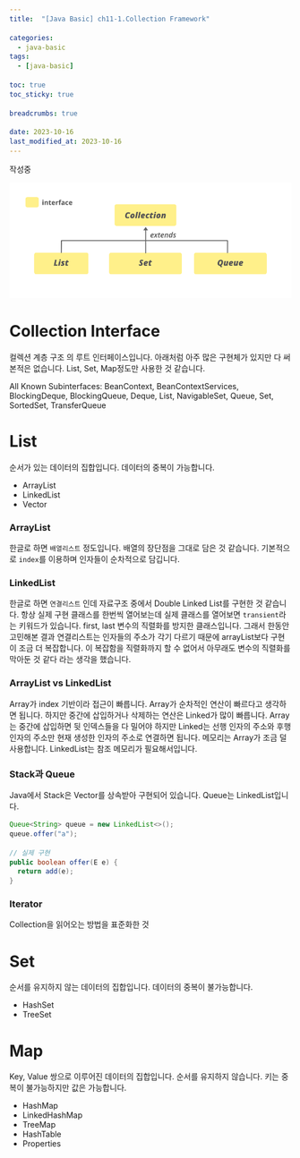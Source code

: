 ```yaml
---
title:  "[Java Basic] ch11-1.Collection Framework"

categories:
  - java-basic
tags:
  - [java-basic]

toc: true
toc_sticky: true

breadcrumbs: true

date: 2023-10-16
last_modified_at: 2023-10-16
---
```


작성중

![collection](./image/collection.png)

# Collection Interface
컬렉션 계층 구조 의 루트 인터페이스입니다.
아래처럼 아주 많은 구현체가 있지만 다 써본적은 없습니다.
List, Set, Map정도만 사용한 것 같습니다.

All Known Subinterfaces:
BeanContext, BeanContextServices, BlockingDeque<E>, BlockingQueue<E>, Deque<E>, List<E>, NavigableSet<E>, Queue<E>, Set<E>, SortedSet<E>, TransferQueue<E>

# List
순서가 있는 데이터의 집합입니다. 
데이터의 중복이 가능합니다.
- ArrayList
- LinkedList
- Vector

### ArrayList
한글로 하면 `배열리스트` 정도입니다.
배열의 장단점을 그대로 담은 것 같습니다.
기본적으로 `index`를 이용하며 인자들이 순차적으로 담깁니다.

### LinkedList
한글로 하면 `연결리스트` 인데 자료구조 중에서 Double Linked List를 구현한 것 같습니다.
항상 실제 구현 클래스를 한번씩 열어보는데 실제 클래스를 열어보면 `transient`라는 키워드가 있습니다.
first, last 변수의 직렬화를 방지한 클래스입니다. 
그래서 한동안 고민해본 결과 연결리스트는 인자들의 주소가 각기 다르기 때문에 arrayList보다 구현이 조금 더 복잡합니다.
이 복잡함을 직렬화까지 할 수 없어서 아무래도 변수의 직렬화를 막아둔 것 같다 라는 생각을 했습니다.

### ArrayList vs LinkedList
Array가 index 기반이라 접근이 빠릅니다.
Array가 순차적인 연산이 빠르다고 생각하면 됩니다.
하지만 중간에 삽입하거나 삭제하는 연산은 Linked가 많이 빠릅니다.
Array는 중간에 삽입하면 뒷 인덱스들을 다 밀어야 하지만 Linked는 선행 인자의 주소와 후행 인자의 주소만 현재 생성한 인자의 주소로 연결하면 됩니다.
메모리는 Array가 조금 덜 사용합니다. LinkedList는 참조 메모리가 필요해서입니다.

### Stack과 Queue
Java에서 Stack은 Vector를 상속받아 구현되어 있습니다.
Queue는 LinkedList입니다.
```java
Queue<String> queue = new LinkedList<>();
queue.offer("a");

// 실제 구현
public boolean offer(E e) {
  return add(e);
}
```

### Iterator
Collection을 읽어오는 방법을 표준화한 것

# Set
순서를 유지하지 않는 데이터의 집합입니다.
데이터의 중복이 불가능합니다.
- HashSet
- TreeSet

# Map
Key, Value 쌍으로 이루어진 데이터의 집합입니다.
순서를 유지하지 않습니다.
키는 중복이 불가능하지만 값은 가능합니다. 
- HashMap
- LinkedHashMap
- TreeMap
- HashTable
- Properties
